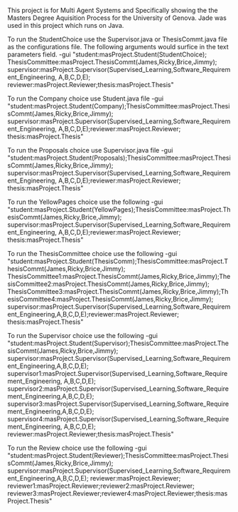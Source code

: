 This project is for Multi Agent Systems and Specifically showing the the Masters Degree Aquisition Process for the University of Genova. Jade was used in this project which runs on Java.  

To run the StudentChoice use the Supervisor.java or ThesisCommt.java file as the configurations file. The following arguments would surfice
in the text parameters field. 
-gui "student:masProject.Student(StudentChoice);
ThesisCommittee:masProject.ThesisCommt(James,Ricky,Brice,Jimmy);
supervisor:masProject.Supervisor(Supervised_Learning,Software_Requirement_Engineering, A,B,C,D,E);
reviewer:masProject.Reviewer;thesis:masProject.Thesis"

To run the Company choice use Student.java file 
-gui  "student:masProject.Student(Company);ThesisCommittee:masProject.ThesisCommt(James,Ricky,Brice,Jimmy);
supervisor:masProject.Supervisor(Supervised_Learning,Software_Requirement_Engineering, A,B,C,D,E);reviewer:masProject.Reviewer;
thesis:masProject.Thesis" 

To run the Proposals choice use Supervisor.java file
-gui  "student:masProject.Student(Proposals);ThesisCommittee:masProject.ThesisCommt(James,Ricky,Brice,Jimmy);
supervisor:masProject.Supervisor(Supervised_Learning,Software_Requirement_Engineering, A,B,C,D,E);reviewer:masProject.Reviewer;
thesis:masProject.Thesis" 

To run the YellowPages choice use the following 
-gui  "student:masProject.Student(YellowPages);ThesisCommittee:masProject.ThesisCommt(James,Ricky,Brice,Jimmy);
supervisor:masProject.Supervisor(Supervised_Learning,Software_Requirement_Engineering, A,B,C,D,E);reviewer:masProject.Reviewer;
thesis:masProject.Thesis" 

To run the ThesisCommittee choice use the following 
-gui "student:masProject.Student(ThesisComm);ThesisCommittee:masProject.ThesisCommt(James,Ricky,Brice,Jimmy);
ThesisCommittee1:masProject.ThesisCommt(James,Ricky,Brice,Jimmy);ThesisCommittee2:masProject.ThesisCommt(James,Ricky,Brice,Jimmy);
ThesisCommittee3:masProject.ThesisCommt(James,Ricky,Brice,Jimmy);ThesisCommittee4:masProject.ThesisCommt(James,Ricky,Brice,Jimmy);
supervisor:masProject.Supervisor(Supervised_Learning,Software_Requirement_Engineering,A,B,C,D,E);reviewer:masProject.Reviewer;
thesis:masProject.Thesis" 

To run the Supervisor choice use the following
-gui
 "student:masProject.Student(Supervisor);ThesisCommittee:masProject.ThesisCommt(James,Ricky,Brice,Jimmy);
 supervisor:masProject.Supervisor(Supervised_Learning,Software_Requirement_Engineering,A,B,C,D,E); 
 supervisor1:masProject.Supervisor(Supervised_Learning,Software_Requirement_Engineering, A,B,C,D,E);
 supervisor2:masProject.Supervisor(Supervised_Learning,Software_Requirement_Engineering,A,B,C,D,E);
 supervisor3:masProject.Supervisor(Supervised_Learning,Software_Requirement_Engineering,A,B,C,D,E);
 supervisor4:masProject.Supervisor(Supervised_Learning,Software_Requirement_Engineering, A,B,C,D,E);
 reviewer:masProject.Reviewer;thesis:masProject.Thesis"
 
To run the Review choice use the following
-gui
 "student:masProject.Student(Reviewer);ThesisCommittee:masProject.ThesisCommt(James,Ricky,Brice,Jimmy);
 supervisor:masProject.Supervisor(Supervised_Learning,Software_Requirement_Engineering,A,B,C,D,E); 
 reviewer:masProject.Reviewer; reviewer1:masProject.Reviewer;reviewer2:masProject.Reviewer;
 reviewer3:masProject.Reviewer;reviewer4:masProject.Reviewer;thesis:masProject.Thesis"
